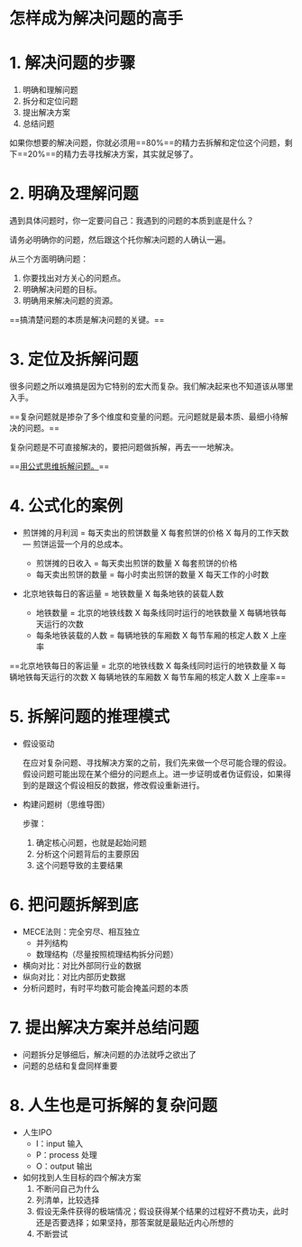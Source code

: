 # 怎样成为解决问题的高手

# 1. 解决问题的步骤

1. 明确和理解问题
2. 拆分和定位问题
3. 提出解决方案
4. 总结问题

如果你想要的解决问题，你就必须用==80%==的精力去拆解和定位这个问题，剩下==20%==的精力去寻找解决方案，其实就足够了。

# 2. 明确及理解问题

遇到具体问题时，你一定要问自己：我遇到的问题的本质到底是什么？

请务必明确你的问题，然后跟这个托你解决问题的人确认一遍。

从三个方面明确问题：

1. 你要找出对方关心的问题点。
2. 明确解决问题的目标。
3. 明确用来解决问题的资源。

==搞清楚问题的本质是解决问题的关键。==

# 3. 定位及拆解问题

很多问题之所以难搞是因为它特别的宏大而复杂。我们解决起来也不知道该从哪里入手。

==复杂问题就是掺杂了多个维度和变量的问题。元问题就是最本质、最细小待解决的问题。==

复杂问题是不可直接解决的，要把问题做拆解，再去一一地解决。

==<u>用公式思维拆解问题。</u>==

# 4. 公式化的案例

* 煎饼摊的月利润 = 每天卖出的煎饼数量 X 每套煎饼的价格  X  每月的工作天数 — 煎饼运营一个月的总成本。
  * 煎饼摊的日收入 = 每天卖出煎饼的数量 X 每套煎饼的价格
  * 每天卖出煎饼的数量 = 每小时卖出煎饼的数量 X 每天工作的小时数

* 北京地铁每日的客运量 = 地铁数量 X 每条地铁的装载人数
  * 地铁数量 = 北京的地铁线数 X 每条线同时运行的地铁数量 X  每辆地铁每天运行的次数
  * 每条地铁装载的人数 =  每辆地铁的车厢数 X 每节车厢的核定人数 X 上座率

==北京地铁每日的客运量 = 北京的地铁线数 X 每条线同时运行的地铁数量 X  每辆地铁每天运行的次数 X 每辆地铁的车厢数 X 每节车厢的核定人数 X 上座率==

# 5. 拆解问题的推理模式

* 假设驱动

  在应对复杂问题、寻找解决方案的之前，我们先来做一个尽可能合理的假设。假设问题可能出现在某个细分的问题点上。进一步证明或者伪证假设，如果得到的是跟这个假设相反的数据，修改假设重新进行。

* 构建问题树（思维导图）

  步骤：

  1. 确定核心问题，也就是起始问题
  2. 分析这个问题背后的主要原因
  3. 这个问题导致的主要结果

# 6. 把问题拆解到底

* MECE法则：完全穷尽、相互独立
  * 并列结构
  * 数理结构（尽量按照梳理结构拆分问题）
* 横向对比：对比外部同行业的数据
* 纵向对比：对比内部历史数据
* 分析问题时，有时平均数可能会掩盖问题的本质

# 7. 提出解决方案并总结问题

* 问题拆分足够细后，解决问题的办法就呼之欲出了
* 问题的总结和复盘同样重要

# 8. 人生也是可拆解的复杂问题

* 人生IPO
  * I：input 输入
  * P：process 处理
  * O：output 输出
* 如何找到人生目标的四个解决方案
  1. 不断问自己为什么
  2. 列清单，比较选择
  3. 假设无条件获得的极端情况；假设获得某个结果的过程好不费功夫，此时还是否要选择；如果坚持，那答案就是最贴近内心所想的
  4. 不断尝试